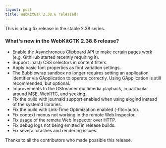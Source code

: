```yaml
---
layout: post
title: WebKitGTK 2.38.6 released!
---
```


This is a bug fix release in the stable 2.38 series.

### What's new in the WebKitGTK 2.38.6 release?

 - Enable the Asynchronous Clipboard API to make certain pages work
   (e.g. GithHub started recently requiring it).
 - Support :has() CSS selectors in content filters.
 - Apply basic font properties as font variation settings.
 - The Bubblewrap sandbox no longer requires setting an application
   identifier via GApplication to operate correctly. Using GApplication
   is still recommended, but optional.
 - Improvements to the GStreamer multimedia playback, in particular
   around MSE, WebRTC, and seeking.
 - Fix the build with journald support enabled when using elogind
   instead of the systemd libraries.
 - Fix the build with Link-Time Optimization enabled (-flto=auto).
 - Fix context menus not working in the remote Web Inspector.
 - Fix usage of the remote Web Inspector over HTTP.
 - Fix debug logs not being emitted in release builds.
 - Fix several crashes and rendering issues.

Thanks to all the contributors who made possible this release.
